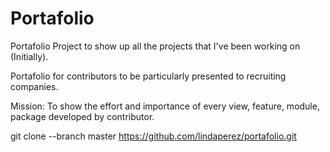 # Portafolio
Portafolio  Project to show up all the projects that I've been working on (Initially).  

Portafolio for contributors to be particularly presented to recruiting companies.  

Mission: To show the effort and importance of every view, feature, module, package developed by contributor.


git clone --branch master https://github.com/lindaperez/portafolio.git
